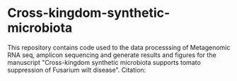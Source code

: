 # Cross-kingdom-synthetic-microbiota
This repository contains code used to the data processsing of Metagenomic RNA seq, amplicon sequencing and generate results and figures for the manuscript "Cross-kingdom synthetic microbiota supports tomato suppression of Fusarium wilt disease".
Citation: 

